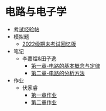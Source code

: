 # 电路与电子学

- [考试经验帖](docs/课内笔记/大二上/电路与电子学/考试经验帖.md)
- 模拟题
  - [2022级期末考试回忆版](docs/课内笔记/大二上/电路与电子学/模拟题/2022级期末考试回忆版.md)
- 笔记
  - 李嘉煜&田子逸
    - [第一章-电路的基本概念与定律](docs/课内笔记/大二上/电路与电子学/笔记/李嘉煜&田子逸/第一章-电路的基本概念与定律.md)
    -  [第二章-电路的分析方法](docs/课内笔记/大二上/电路与电子学/笔记/李嘉煜&田子逸/第二章-电路的分析方法.md)
- 作业
  - 伏家睿
    - [第一章作业](docs/课内笔记/大二上/电路与电子学/作业/伏家睿/第一章作业.md)
    - [第二章作业](docs/课内笔记/大二上/电路与电子学/作业/伏家睿/第二章作业.md)